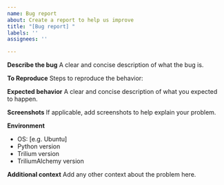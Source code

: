 ```yaml
---
name: Bug report
about: Create a report to help us improve
title: "[Bug report] "
labels: ''
assignees: ''

---
```


**Describe the bug**
A clear and concise description of what the bug is.

**To Reproduce**
Steps to reproduce the behavior:


**Expected behavior**
A clear and concise description of what you expected to happen.

**Screenshots**
If applicable, add screenshots to help explain your problem.

**Environment**
 - OS: [e.g. Ubuntu]
 - Python version
 - Trilium version
 - TriliumAlchemy version

**Additional context**
Add any other context about the problem here.
